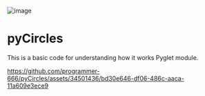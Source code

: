 ![image](https://i.imgur.com/PjO6JEU.png)

# pyCircles
This is a basic code for understanding how it works Pyglet module.

https://github.com/programmer-666/pyCircles/assets/34501436/bd30e646-df06-486c-aaca-11a609e3ece9
